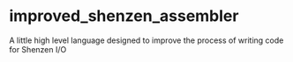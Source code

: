 # improved_shenzen_assembler
A little high level language designed to improve the process of writing code for Shenzen I/O
